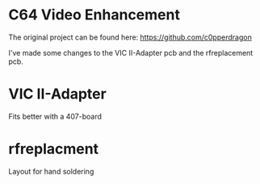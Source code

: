 # C64 Video Enhancement

The original project can be found here:
https://github.com/c0pperdragon

I've made some changes to the VIC II-Adapter pcb and the rfreplacement pcb.

# VIC II-Adapter
Fits better with a 407-board

# rfreplacment
Layout for hand soldering

